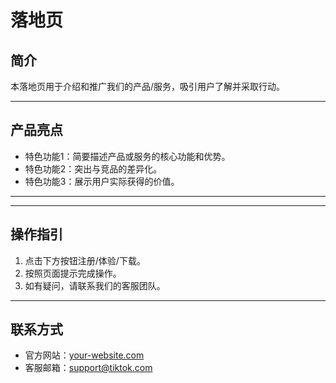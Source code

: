 # 落地页

## 简介

本落地页用于介绍和推广我们的产品/服务，吸引用户了解并采取行动。

---

## 产品亮点

- 特色功能1：简要描述产品或服务的核心功能和优势。
- 特色功能2：突出与竞品的差异化。
- 特色功能3：展示用户实际获得的价值。

---
<!-- 
## 用户评价

> “这里可以放一条用户的正面评价，增强说服力。”  
> —— 用户名
注释结束 -->
---

## 操作指引

1. 点击下方按钮注册/体验/下载。
2. 按照页面提示完成操作。
3. 如有疑问，请联系我们的客服团队。

---

## 联系方式

- 官方网站：[your-website.com](https://your-website.com)
- 客服邮箱：support@tiktok.com
<!-- 暂时注释
- 微信公众号：yourwechat
-- >
---

## 行动按钮（示例）

[立即体验](https://your-website.com)

---

*根据实际需求可对内容、结构和样式进行调整。*
